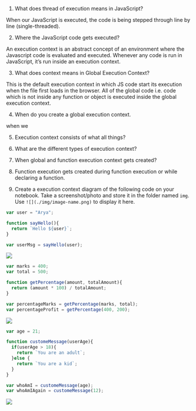 1. What does thread of execution means in JavaScript?

When our JavaScript is executed, the code is being stepped through line by line (single-threaded).

2. Where the JavaScript code gets executed?

An execution context is an abstract concept of an environment where the Javascript code is evaluated and executed. Whenever any code is run in JavaScript, it’s run inside an execution context.

3. What does context means in Global Execution Context?

This is the default execution context in which JS code start its execution when the file first loads in the browser. All of the global code i.e. code which is not inside any function or object is executed inside the global execution context.

4. When do you create a global execution context.

when we 

5. Execution context consists of what all things?

6. What are the different types of execution context?

7. When global and function execution context gets created?

8. Function execution gets created during function execution or while declaring a function.


9. Create a execution context diagram of the following code on your notebook. Take a screenshot/photo and store it in the folder named `img`. Use `![](./img/image-name.png)` to display it here.



```js
var user = "Arya";

function sayHello(){
  return `Hello ${user}`;
}

var userMsg = sayHello(user);
```

<!-- Put your image here -->

![](./img/image-name.jpg)



```js
var marks = 400;
var total = 500;

function getPercentage(amount, totalAmount){
  return (amount * 100) / totalAmount;
}

var percentageMarks = getPercentage(marks, total);
var percentageProfit = getPercentage(400, 200);
```

<!-- Put your image here -->

![](./img/image-name.jpg)



```js
var age = 21;

function customeMessage(userAge){
  if(userAge > 18){
    return `You are an adult`;
  }else {
    return `You are a kid`;
  }
}

var whoAmI = customeMessage(age);
var whoAmIAgain = customeMessage(12);
```

<!-- Put your image here -->

![](./img/image-name.jpg)